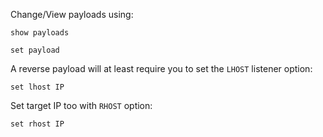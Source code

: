 Change/View payloads using:

```
show payloads

set payload
```

A reverse payload will at least require you to set the `LHOST` listener option:

```
set lhost IP
```

Set target IP too with `RHOST` option:

```
set rhost IP
```